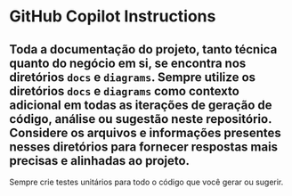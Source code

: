 # GitHub Copilot Instructions

Toda a documentação do projeto, tanto técnica quanto do negócio em si, se encontra nos diretórios `docs` e `diagrams`.
Sempre utilize os diretórios `docs` e `diagrams` como contexto adicional em todas as iterações de geração de código, análise ou sugestão neste repositório. 
Considere os arquivos e informações presentes nesses diretórios para fornecer respostas mais precisas e alinhadas ao projeto.
---------------

Sempre crie testes unitários para todo o código que você gerar ou sugerir.
